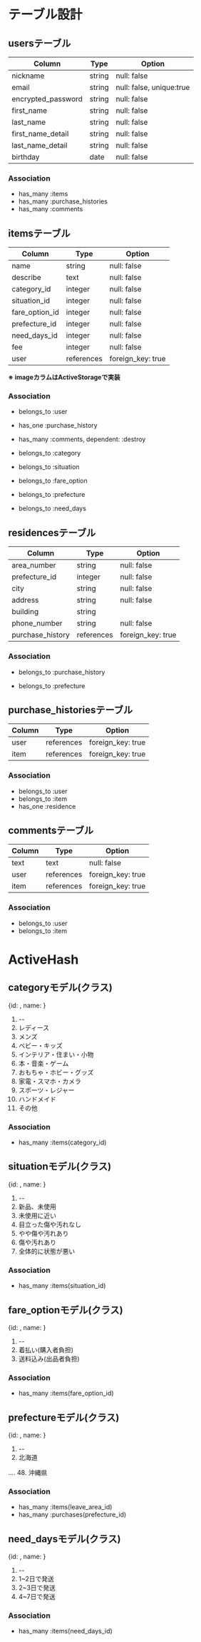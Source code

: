# テーブル設計

## usersテーブル

| Column             | Type    | Option                   |
| ------------------ | ------- | ------------------------ |
| nickname           | string  | null: false              |
| email              | string  | null: false, unique:true |
| encrypted_password | string  | null: false              |
| first_name         | string  | null: false              |
| last_name          | string  | null: false              |
| first_name_detail  | string  | null: false              |
| last_name_detail   | string  | null: false              |
| birthday           | date    | null: false              |

### Association

- has_many :items
- has_many :purchase_histories
- has_many :comments

## itemsテーブル

| Column         | Type       | Option            |
| -------------- | ---------- | ----------------- |
| name           | string     | null: false       |
| describe       | text       | null: false       |
| category_id    | integer    | null: false       |
| situation_id   | integer    | null: false       |
| fare_option_id | integer    | null: false       |
| prefecture_id  | integer    | null: false       |
| need_days_id   | integer    | null: false       |
| fee            | integer    | null: false       |
| user           | references | foreign_key: true |

**※ imageカラムはActiveStorageで実装**

### Association

- belongs_to :user
- has_one :purchase_history
- has_many :comments, dependent: :destroy

- belongs_to :category
- belongs_to :situation
- belongs_to :fare_option
- belongs_to :prefecture
- belongs_to :need_days

## residencesテーブル

| Column           | Type       | Option            |
| ---------------- | ---------- | ----------------- |
| area_number      | string     | null: false       |
| prefecture_id    | integer    | null: false       |
| city             | string     | null: false       |
| address          | string     | null: false       |
| building         | string     |                   |
| phone_number     | string     | null: false       |
| purchase_history | references | foreign_key: true |

### Association

- belongs_to :purchase_history

- belongs_to :prefecture

## purchase_historiesテーブル

| Column    | Type       | Option            |
| --------- | ---------- | ----------------- |
| user      | references | foreign_key: true |
| item      | references | foreign_key: true |


### Association

- belongs_to :user
- belongs_to :item
- has_one :residence

## commentsテーブル

| Column    | Type       | Option            |
| --------- | ---------- | ----------------- |
| text      | text       | null: false       |
| user      | references | foreign_key: true |
| item      | references | foreign_key: true |

### Association

- belongs_to :user
- belongs_to :item


# ActiveHash

## categoryモデル(クラス)

{id: , name: }

1. --
2. レディース
3. メンズ
4. ベビー・キッズ
5. インテリア・住まい・小物
6. 本・音楽・ゲーム
7. おもちゃ・ホビー・グッズ
8. 家電・スマホ・カメラ
9. スポーツ・レジャー
10. ハンドメイド
11. その他

### Association

- has_many :items(category_id)

## situationモデル(クラス)

{id: , name: }

1. --
2. 新品、未使用
3. 未使用に近い
4. 目立った傷や汚れなし
5. やや傷や汚れあり
6. 傷や汚れあり
7. 全体的に状態が悪い

### Association

- has_many :items(situation_id)

## fare_optionモデル(クラス)

{id: , name: }

1. --
2. 着払い(購入者負担)
3. 送料込み(出品者負担)

### Association

- has_many :items(fare_option_id)

## prefectureモデル(クラス)

{id: , name: }

1. --
2. 北海道

....
48. 沖縄県

### Association

- has_many :items(leave_area_id)
- has_many :purchases(prefecture_id)

## need_daysモデル(クラス)

{id: , name: }

1. --
2. 1~2日で発送
3. 2~3日で発送
4. 4~7日で発送

### Association

- has_many :items(need_days_id)
